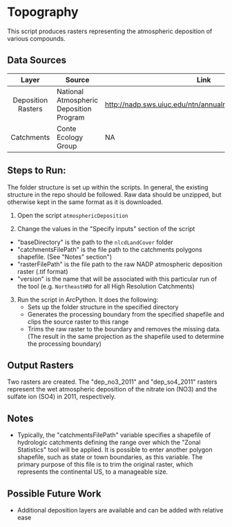 Topography
==========

This script produces rasters representing the atmospheric deposition of various compounds.


## Data Sources
|    Layer           | Source                                  | Link                                                       |
|   :-----:          | ------                                  | ----                                                       |
| Deposition Rasters | National Atmospheric Deposition Program | http://nadp.sws.uiuc.edu/ntn/annualmapsByYear.aspx#2011    |
| Catchments         | Conte Ecology Group                     | NA                                                         |

## Steps to Run:

The folder structure is set up within the scripts. In general, the existing structure in the repo should be followed. Raw data should be unzipped, but otherwise kept in the same format as it is downloaded.

1. Open the script `atmosphericDeposition`

2. Change the values in the "Specify inputs" section of the script
 - "baseDirectory" is the path to the `nlcdLandCover` folder
 - "catchmentsFilePath" is the file path to the catchments polygons shapefile. (See "Notes" section")
 - "rasterFilePath" is the file path to the raw NADP atmospheric deposition raster (.tif format)
 - "version" is the name that will be associated with this particular run of the tool (e.g. `NortheastHRD` for all High Resolution Catchments)

3. Run the script in ArcPython. It does the following:
   - Sets up the folder structure in the specified directory
   - Generates the processing boundary from the specified shapefile and clips the source raster to this range
   - Trims the raw raster to the boundary and removes the missing data. (The result in the same projection as the shapefile used to determine the processing boundary)


## Output Rasters

Two rasters are created. The "dep_no3_2011" and "dep_so4_2011" rasters represent the wet atmospheric deposition of the nitrate ion (NO3) and the sulfate ion (SO4) in 2011, respectively.

## Notes

- Typically, the "catchmentsFilePath" variable specifies a shapefile of hydrologic catchments defining the range over which the "Zonal Statistics" tool will be applied. It is possible to enter another polygon shapefile, such as state or town boundaries, as this variable. The primary purpose of this file is to trim the original raster, which represents the continental US, to a manageable size.

## Possible Future Work
- Additional deposition layers are available and can be added with relative ease